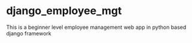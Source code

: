 # django_employee_mgt
This is a beginner level employee management web app in python based django framework
